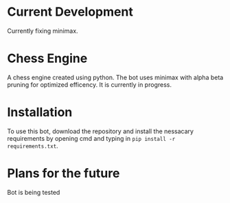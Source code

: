 # Current Development
Currently fixing minimax. 

# Chess Engine
A chess engine created using python. The bot uses minimax with alpha beta pruning for optimized efficency. It is currently in progress.

# Installation
To use this bot, download the repository and install the nessacary requirements by opening cmd and typing in `pip install -r requirements.txt`.

# Plans for the future
Bot is being tested
